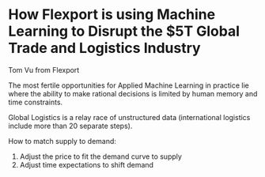 # How Flexport is using Machine Learning to Disrupt the $5T Global Trade and Logistics Industry

Tom Vu from Flexport

The most fertile opportunities for Applied Machine Learning in practice lie where the ability to make rational decisions is limited by human memory and time constraints.



Global Logistics is a relay race of unstructured data (international logistics include more than 20 separate steps).

How to match supply to demand:

1) Adjust the price to fit the demand curve to supply
2) Adjust time expectations to shift demand








